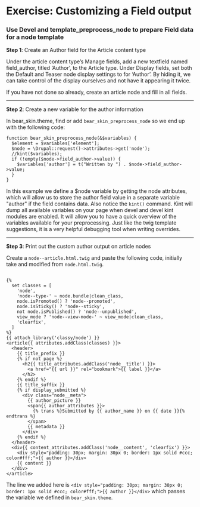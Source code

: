 # Exercise: Customizing a Field output


### Use Devel and template_preprocess_node to prepare Field data for a node template

**Step 1**: Create an Author field for the Article content type

Under the article content type’s Manage fields, add a new textfield named field_author, titled ‘Author’, to the Article type. Under Display fields, set both the Default and Teaser node display settings to <Hidden> for ‘Author’. By hiding it, we can take control of the display ourselves and not have it appearing it twice.

If you have not done so already, create an article node and fill in all fields.

---

**Step 2**: Create a new variable for the author information

In bear_skin.theme, find or add ```bear_skin_preprocess_node``` so we end up with the following code:

```
function bear_skin_preprocess_node(&$variables) {
  $element = $variables['element'];
  $node = \Drupal::request()->attributes->get('node');
  //kint($variables); 
  if (!empty($node->field_author->value)) {
    $variables['author'] = t("Written by ") . $node->field_author->value;
  }
}

```

In this example we define a $node variable by getting the node attributes, which will allow us to store the author field value in a separate variable "author" if the field contains data. Also notice the ```kint()``` command. Kint will dump all available variables on your page when devel and devel kint modules are enabled. It will allow you to have a quick overview of the variables available for your preprocessing. Just like the twig template suggestions, it is a very helpful debugging tool when writing overrides.

---

**Step 3**: Print out the custom author output on article nodes

Create a ```node--article.html.twig``` and paste the following code, initially take and modified from ```node.html.twig```.

```

{%
  set classes = [
    'node',
    'node--type-' ~ node.bundle|clean_class,
    node.isPromoted() ? 'node--promoted',
    node.isSticky() ? 'node--sticky',
    not node.isPublished() ? 'node--unpublished',
    view_mode ? 'node--view-mode-' ~ view_mode|clean_class,
    'clearfix',
  ]
%}
{{ attach_library('classy/node') }}
<article{{ attributes.addClass(classes) }}>
  <header>
    {{ title_prefix }}
    {% if not page %}
      <h2{{ title_attributes.addClass('node__title') }}>
        <a href="{{ url }}" rel="bookmark">{{ label }}</a>
      </h2>
    {% endif %}
    {{ title_suffix }}
    {% if display_submitted %}
      <div class="node__meta">
        {{ author_picture }}
        <span{{ author_attributes }}>
          {% trans %}Submitted by {{ author_name }} on {{ date }}{% endtrans %}
        </span>
        {{ metadata }}
      </div>
    {% endif %}
  </header>
  <div{{ content_attributes.addClass('node__content', 'clearfix') }}>
    <div style="padding: 30px; margin: 30px 0; border: 1px solid #ccc; color#fff;">{{ author }}</div>
    {{ content }}
  </div>
</article>

```

The line we added here is ```<div style="padding: 30px; margin: 30px 0; border: 1px solid #ccc; color#fff;">{{ author }}</div>``` which passes the variable we defined in ```bear_skin.theme```. 